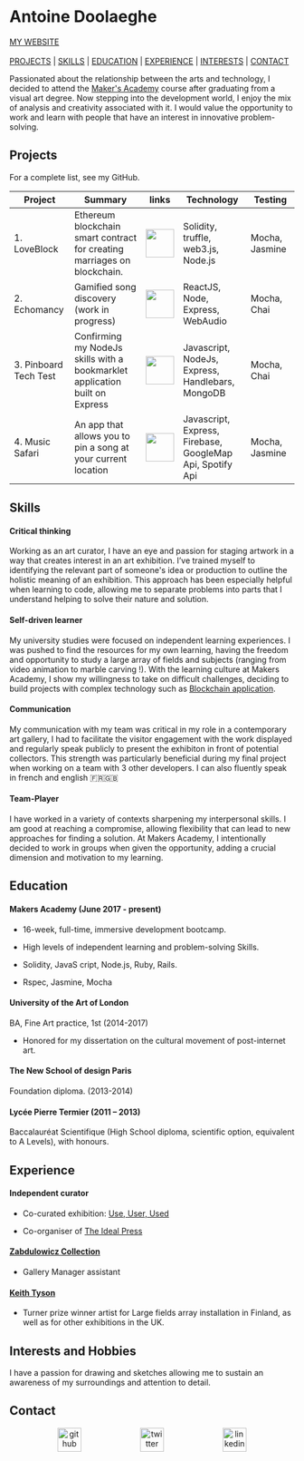 # Antoine Doolaeghe
[MY WEBSITE](https://frozen-shelf-28354.herokuapp.com/) </br></br>
[PROJECTS](#projects) | [SKILLS](#skills)  | [EDUCATION](#education) | [EXPERIENCE](#experience) | [INTERESTS](#interests) | [CONTACT](#contact)

Passionated about the relationship between the arts and technology, I decided to attend the [Maker's Academy](http://employers.makersacademy.com/) course after graduating from a visual art degree. Now stepping into the development world, I enjoy the mix of analysis and creativity associated with it. I would value the opportunity to work and learn with people that have an interest in innovative problem-solving.

## Projects
For a complete list, see my GitHub.

| Project | Summary | links | Technology | Testing |
| --- | --- | --- | --- | --- |
| 1. LoveBlock  | Ethereum blockchain smart contract for creating marriages on blockchain. | <p align="center"><a href="https://github.com/adoolaeghe/Love-Block"><img src="https://image.flaticon.com/icons/png/512/25/25231.png" width="50"></p> | Solidity, truffle, web3.js, Node.js  | Mocha, Jasmine |
| 2. Echomancy  | Gamified song discovery (work in progress) | <p align="center"><a href="https://github.com/adoolaeghe/Echomancy"><img src="https://image.flaticon.com/icons/png/512/25/25231.png" width="50"></p> | ReactJS, Node, Express, WebAudio  | Mocha, Chai |
| 3. Pinboard Tech Test  | Confirming my NodeJs skills with a bookmarklet application built on Express | <p align="center"><a href="https://github.com/adoolaeghe/Pinboard_tech_test"><img src="https://image.flaticon.com/icons/png/512/25/25231.png" width="50"> </p>  |Javascript, NodeJs, Express, Handlebars, MongoDB | Mocha, Chai |
| 4. Music Safari  | An app that allows you to pin a song at your current location| <p align="center"><a href="https://github.com/adoolaeghe/music-safari"><img src="https://image.flaticon.com/icons/png/512/25/25231.png" width="50"></p> | Javascript, Express, Firebase, GoogleMap Api, Spotify Api | Mocha, Jasmine |


## Skills

#### Critical thinking

Working as an art curator, I have an eye and passion for staging artwork in a way that creates interest in an art exhibition. I’ve trained myself to identifying the relevant part of someone's idea or production to outline the holistic meaning of an exhibition. This approach has been especially helpful when learning to code, allowing me to separate problems into parts that I understand helping to solve their nature and solution.

#### Self-driven learner

My university studies were focused on independent learning experiences. I was pushed to find the resources for my own learning, having the freedom and opportunity to study a large array of fields and subjects (ranging from video animation to marble carving !). With the learning culture at Makers Academy, I show my willingness to take on difficult challenges, deciding to build projects with complex technology such as [Blockchain application](https://github.com/adoolaeghe/Love-Block).

#### Communication

My communication with my team was critical in my role in a contemporary art gallery, I had to facilitate the visitor engagement with the work displayed and regularly speak publicly to present the exhibiton in front of potential collectors. This strength was particularly beneficial during my final project when working on a team with 3 other developers. 
I can also fluently speak in french and english :fr::gb:

#### Team-Player

I have worked in a variety of contexts sharpening my interpersonal skills. I am good at reaching a compromise, allowing flexibility that can lead to new approaches for finding a solution. At Makers Academy, I intentionally decided to work in groups when given the opportunity, adding a crucial dimension and motivation to my learning. 

## Education

#### Makers Academy (June 2017 - present)

* 16-week, full-time, immersive development bootcamp.

* High levels of independent learning and problem-solving Skills.

* Solidity, JavaS  cript, Node.js, Ruby, Rails.

* Rspec, Jasmine, Mocha

#### University of the Art of London

 BA, Fine Art practice, 1st
 (2014-2017)

* Honored for my dissertation on the cultural movement of post-internet art.


#### The New School of design Paris

 Foundation diploma. 
 (2013-2014)

#### Lycée Pierre Termier (2011 – 2013)

Baccalauréat Scientifique  (High School diploma, scientific option, equivalent to A Levels), with honours. 

## Experience
#### Independent curator
 
 * Co-curated exhibition: [Use, User, Used](https://www.zabludowiczcollection.com/exhibitions/view/use-user-used)
 
 * Co-organiser of [The Ideal Press](http://idealpress.org)

#### [Zabdulowicz Collection](https://www.zabludowiczcollection.com/)

* Gallery Manager assistant

#### [Keith Tyson](http://keithtyson.com/)

* Turner prize winner artist for Large fields array installation in Finland, as well as for other exhibitions in the UK.

## Interests and Hobbies

I have a passion for drawing and sketches allowing me to sustain an awareness of my surroundings and attention to detail. 

## Contact


<p align="center">

<a href="https://github.com/adoolaeghe">
<img src="https://cloud.githubusercontent.com/assets/12953472/18687862/de8df31e-7f79-11e6-937c-f20c0e0ee2b4.png" alt="github" hspace="50" height="42" width="42"></a>

<a href="https://twitter.com/Antoinedoo">
<img src="http://goinkscape.com/wp-content/uploads/2015/07/twitter-logo-final.png" alt="twitter" hspace="50" height="42" width="42"></a>

<a href="https://www.linkedin.com/in/antoine-doolaeghe-840059131/">
<img src="https://www.iconfinder.com/data/icons/free-social-icons/67/linkedin_circle_color-512.png" alt="linkedin" hspace="50" height="42" width="42"></a>

</p>

